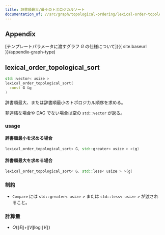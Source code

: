 ```yaml
---
title: 辞書順最大/最小のトポロジカルソート
documentation_of: //src/graph/topological-ordering/lexical-order-topological-sort.hpp
---
```


## Appendix
[テンプレートパラメータに渡すグラフ $G$ の仕様について]({{ site.baseurl }}/appendix-graph-type)

## lexical_order_topological_sort
```cpp
std::vector< usize >
lexical_order_topological_sort(
  const G &g
)
```

辞書順最大、または辞書順最小のトポロジカル順序を求める。

非連結な場合や DAG でない場合は空の `std::vector` が返る。

### usage
#### 辞書順最小を求める場合
```cpp
lexical_order_topological_sort< G, std::greater< usize > >(g)
```

#### 辞書順最大を求める場合
```cpp
lexical_order_topological_sort< G, std::less< usize > >(g)
```

### 制約
- `Compare` には `std::greater< usize >` または `std::less< usize >` が渡されること。

### 計算量
- $O(\|E\| + \|V\| \log \|V\|)$
